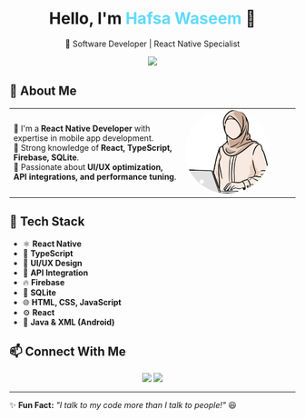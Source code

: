 <h1 align="center">Hello, I'm <span style="color:#61dafb">Hafsa Waseem</span> 👋</h1>
<p align="center">🚀 Software Developer | React Native Specialist</p>

<div align="center">
  <img src="https://raw.githubusercontent.com/Hafsa-Waseem/HafsaWaseem/main/Lux-NUfRMexXUNXom4NuA-removebg-preview.png" width="600px" />
</div>

## 🧐 About Me  
<table>
  <tr>
    <td width="60%">
      🔹 I'm a <b>React Native Developer</b> with expertise in mobile app development.  <br/>
      🔹 Strong knowledge of <b>React, TypeScript, Firebase, SQLite</b>.  <br/>
      🔹 Passionate about <b>UI/UX optimization, API integrations, and performance tuning</b>. 
    </td>
    <td width="40%">
      <img src="https://raw.githubusercontent.com/Hafsa-Waseem/Hafsa-Waseem/main/image_2025_02_15T17_52_08_223Z.png" width="150px" style="border-radius:80%;" />
    </td>
  </tr>
</table>

## 🚀 Tech Stack
- ⚛ **React Native**
- 💙 **TypeScript**
- 🎨 **UI/UX Design**
- 🔗 **API Integration**
- 🔥 **Firebase**
- 💾 **SQLite**
- 🌐 **HTML, CSS, JavaScript**
- ⚙ **React**
- 📱 **Java & XML (Android)**

## 📫 Connect With Me
<p align="center">
  <a href="https://www.linkedin.com/in/hafsa-waseem4"><img src="https://img.shields.io/badge/LinkedIn-blue?style=for-the-badge&logo=linkedin" /></a>
  <a href="https://github.com/Hafsa-Waseem"><img src="https://img.shields.io/badge/GitHub-black?style=for-the-badge&logo=github" /></a>
</p>

---

✨ **Fun Fact:** *"I talk to my code more than I talk to people!"* 😆  
